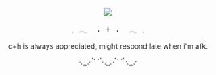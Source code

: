 <p align="center">
<img src="https://i.postimg.cc/3xYmJtHr/dsgfs.png"/>
</p>
<p align="center">
𓈒⠀𓂃⠀⠀˖⠀𓇬⠀˖⠀⠀𓂃⠀𓈒
</p>
<p align="center">
c+h is always appreciated, might respond late when i'm afk.
</p>
<p align="center">
⋅.˳˳.⋅ॱ˙ ˙ॱ⋅.˳˳.⋅ॱ˙ ˙ॱᐧ.˳˳.⋅ 
</p>
